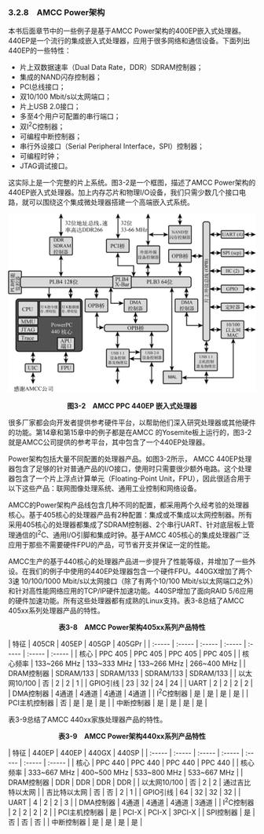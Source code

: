 ### 3.2.8　AMCC Power架构

本书后面章节中的一些例子是基于AMCC Power架构的400EP嵌入式处理器。440EP是一个流行的集成嵌入式处理器，应用于很多网络和通信设备。下面列出440EP的一些特性：

+ 片上双数据速率（Dual Data Rate，DDR）SDRAM控制器；
+ 集成的NAND闪存控制器；
+ PCI总线接口；
+ 双10/100 Mbit/s以太网端口；
+ 片上USB 2.0接口；
+ 多至4个用户可配置的串行端口；
+ 双I<sup class="my_markdown">2</sup>C控制器；
+ 可编程中断控制器；
+ 串行外设接口（Serial Peripheral Interface，SPI）控制器；
+ 可编程时钟；
+ JTAG调试接口。

这实际上是一个完整的片上系统。图3-2是一个框图，描述了AMCC Power架构的440EP嵌入式处理器。加上内存芯片和物理I/O设备，我们只需少数几个接口电路，就可以围绕这个集成微处理器搭建一个高端嵌入式系统。

![18.png](../images/18.png)
<center class="my_markdown"><b class="my_markdown">图3-2　AMCC PPC 440EP 嵌入式处理器</b></center>

很多厂家都会向开发者提供参考硬件平台，以帮助他们深入研究处理器或其他硬件的功能。第14章和第15章中的例子都是在AMCC 的Yosemite板上运行的，图3-2就是AMCC公司提供的参考平台，其中包含了一个440EP处理器。

Power架构包括大量不同配置的处理器产品。如图3-2所示， AMCC 440EP处理器包含了足够的针对普通产品的I/O接口，使用时只需要很少额外电路。这个处理器包含了一个片上浮点计算单元（Floating-Point Unit，FPU），因此很适合用于以下这些产品：联网图像处理系统、通用工业控制和网络设备。

AMCC的Power架构产品线包含几种不同的配置，都采用两个久经考验的处理器核心。基于405核心的处理器产品有2种配置：集成或不集成以太网控制器。所有采用405核心的处理器都集成了SDRAM控制器、2个串行UART、针对底层板上管理通信的I<sup class="my_markdown">2</sup>C、通用I/O引脚和集成时钟。基于AMCC 405核心的集成处理器广泛应用于那些不需要硬件FPU的产品，可节省开支并保证一定的性能。

AMCC生产的基于440核心的处理器产品进一步提升了性能等级，并增加了一些外设。在我们的例子中使用的440EP处理器包含一个硬件FPU。440GX增加了两个3速 10/100/1000 Mbit/s以太网接口（除了有两个10/100 Mbit/s以太网端口之外）和针对高性能网络应用的TCP/IP硬件加速功能。440SP增加了面向RAID 5/6应用的硬件加速功能。所有这些处理器都有成熟的Linux支持。表3-8总结了AMCC 405xx系列处理器产品的特性。

<center class="my_markdown"><b class="my_markdown">表3-8　AMCC Power架构405xx系列产品特性</b></center>

| 特征 | 405CR | 405EP | 405GP | 405GPr |
| :-----  | :-----  | :-----  | :-----  | :-----  | :-----  | :-----  |
| 核心 | PPC 405 | PPC 405 | PPC 405 | PPC 405 |
| 核心频率 | 133~266 MHz | 133~333 MHz | 133~266 MHz | 266~400 MHz |
| DRAM控制器 | SDRAM/133 | SDRAM/133 | SDRAM/133 | SDRAM/133 |
| 以太网10/100 | 否 | 2 | 2 | 1 |
| GPIO引线 | 23 | 32 | 24 | 24 |
| UART | 2 | 2 | 2 | 2 |
| DMA控制器 | 4通道 | 4通道 | 4通道 | 4通道 |
| I<sup class="my_markdown">2</sup>C控制器 | 是 | 是 | 是 | 是 |
| PCI主机控制器 | 否 | 是 | 是 | 是 |
| 中断控制器 | 是 | 是 | 是 | 是 |

表3-9总结了AMCC 440xx家族处理器产品的特性。

<center class="my_markdown"><b class="my_markdown">表3-9　AMCC Power架构440xx系列产品特性</b></center>

| 特征 | 440EP | 440EP | 440GX | 440SP |
| :-----  | :-----  | :-----  | :-----  | :-----  | :-----  | :-----  |
| 核心 | PPC 440 | PPC 440 | PPC 440 | PPC 440 |
| 核心频率 | 333~667 MHz | 400~500 MHz | 533~800 MHz | 533~667 MHz |
| DRAM控制器 | DDR | DDR | DDR | DDR |
| 以太网10/100 | 否 | 2 | 2 | 通过吉比特以太网 |
| 吉比特以太网 | 否 | 否 | 2 | 1 |
| GPIO引线 | 64 | 32 | 32 | 32 |
| UART | 4 | 2 | 2 | 3 |
| DMA控制器 | 4通道 | 4通道 | 4通道 | 3通道 |
| I<sup class="my_markdown">2</sup>C控制器 | 2 | 2 | 2 | 2 |
| PCI主机控制器 | 是 | PCI-X | PCI-X | 3PCI-X |
| SPI控制器 | 是 | 否 | 否 | 否 |
| 中断控制器 | 是 | 是 | 是 | 是 |

